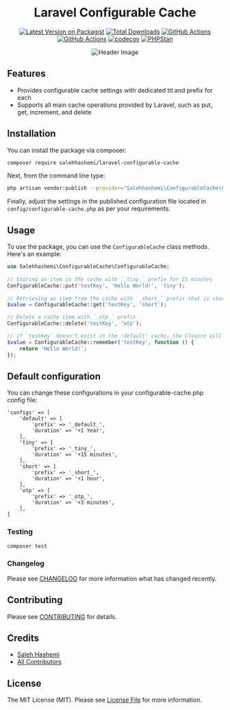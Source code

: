<div align="center">

# Laravel Configurable Cache

[![Latest Version on Packagist](https://img.shields.io/packagist/v/salehhashemi/laravel-configurable-cache.svg?style=flat-square)](https://packagist.org/packages/salehhashemi/laravel-configurable-cache)
[![Total Downloads](https://img.shields.io/packagist/dt/salehhashemi/laravel-configurable-cache.svg?style=flat-square)](https://packagist.org/packages/salehhashemi/laravel-configurable-cache)
[![GitHub Actions](https://img.shields.io/github/actions/workflow/status/salehhashemi1992/laravel-configurable-cache/run-tests.yml?branch=main&label=tests)](https://github.com/salehhashemi1992/laravel-configurable-cache/actions/workflows/run-tests.yml)
[![GitHub Actions](https://img.shields.io/github/actions/workflow/status/salehhashemi1992/laravel-configurable-cache/static-analysis.yml?branch=main&label=static-analysis)](https://github.com/salehhashemi1992/laravel-configurable-cache/actions/workflows/static-analysis.yml)
[![codecov](https://codecov.io/gh/salehhashemi1992/laravel-configurable-cache/graph/badge.svg?token=CAA6S86RZI)](https://codecov.io/gh/salehhashemi1992/laravel-configurable-cache)
[![PHPStan](https://img.shields.io/badge/PHPStan-level%208-brightgreen.svg?style=flat)](https://phpstan.org/)

![Header Image](./assets/header.png)


</div>

## Features
- Provides configurable cache settings with dedicated ttl and prefix for each
- Supports all main cache operations provided by Laravel, such as put, get, increment, and delete

## Installation
You can install the package via composer:
```bash
composer require salehhashemi/laravel-configurable-cache
```

Next, from the command line type:
```bash
php artisan vendor:publish --provider="Salehhashemi\ConfigurableCache\ConfigurableCacheServiceProvider"
```

Finally, adjust the settings in the published configuration file located in `config/configurable-cache.php` as per your 
requirements.

## Usage
To use the package, you can use the `ConfigurableCache` class methods. Here's an example:
```php
use Salehhashemi\ConfigurableCache\ConfigurableCache;
    
// Storing an item in the cache with `_tiny_` prefix for 15 minutes
ConfigurableCache::put('testKey', 'Hello World!', 'tiny');
    
// Retrieving an item from the cache with `_short_` prefix that is stored for an hour
$value = ConfigurableCache::get('testKey', 'short');

// Delete a cache item with `_otp_` prefix
ConfigurableCache::delete('testKey', 'otp');

// if `testKey` doesn't exist in the 'default' cache, the Closure will be executed and its result will be stored in the cache under `testKey` with `_default_` prefix
$value = ConfigurableCache::remember('testKey', function () {
    return 'Hello World!';
});
```

## Default configuration
You can change these configurations in your configurable-cache.php config file:

    'configs' => [
        'default' => [
            'prefix' => '_default_',
            'duration' => '+1 Year',
        ],
        'tiny' => [
            'prefix' => '_tiny_',
            'duration' => '+15 minutes',
        ],
        'short' => [
            'prefix' => '_short_',
            'duration' => '+1 hour',
        ],
        'otp' => [
            'prefix' => '_otp_',
            'duration' => '+3 minutes',
        ],
    ]

### Testing

```bash
composer test
```

### Changelog

Please see [CHANGELOG](changelog.md) for more information what has changed recently.

## Contributing

Please see [CONTRIBUTING](contributing.md) for details.

## Credits

- [Saleh Hashemi](https://github.com/salehhashemi1992)
- [All Contributors](../../contributors)

## License

The MIT License (MIT). Please see [License File](license.md) for more information.